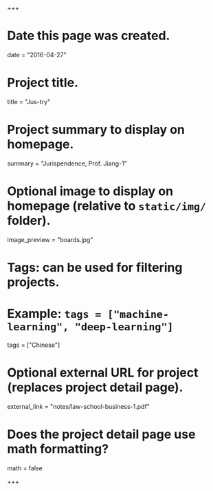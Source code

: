 ﻿+++
# Date this page was created.
date = "2016-04-27"

# Project title.
title = "Jus-try"

# Project summary to display on homepage.
summary = "Jurispendence, Prof. Jiang-1"

# Optional image to display on homepage (relative to `static/img/` folder).
image_preview = "boards.jpg"

# Tags: can be used for filtering projects.
# Example: `tags = ["machine-learning", "deep-learning"]`
tags = ["Chinese"]

# Optional external URL for project (replaces project detail page).
external_link = "notes/law-school-business-1.pdf"

# Does the project detail page use math formatting?
math = false

+++
